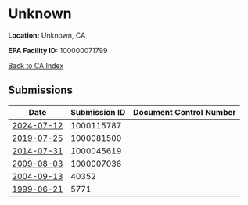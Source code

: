 # Unknown

**Location:** Unknown, CA

**EPA Facility ID:** 100000071799

[Back to CA Index](../../index.md)

## Submissions

| Date | Submission ID | Document Control Number |
|------|--------------|-------------------------|
| [2024-07-12](submissions/1000115787.md) | 1000115787 |  |
| [2019-07-25](submissions/1000081500.md) | 1000081500 |  |
| [2014-07-31](submissions/1000045619.md) | 1000045619 |  |
| [2009-08-03](submissions/1000007036.md) | 1000007036 |  |
| [2004-09-13](submissions/40352.md) | 40352 |  |
| [1999-06-21](submissions/5771.md) | 5771 |  |

